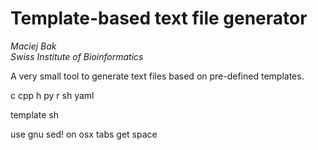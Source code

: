 # Template-based text file generator

*Maciej Bak  
Swiss Institute of Bioinformatics*

A very small tool to generate text files based on pre-defined templates.

c
cpp
h
py
r
sh
yaml

template sh

use gnu sed! on osx tabs get space
